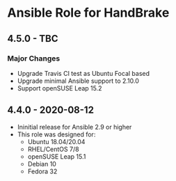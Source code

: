 # Ansible Role for HandBrake

## 4.5.0 - TBC

### Major Changes

  - Upgrade Travis CI test as Ubuntu Focal based
  - Upgrade minimal Ansible support to 2.10.0
  - Support openSUSE Leap 15.2

## 4.4.0 - 2020-08-12

  - Ininitial release for Ansible 2.9 or higher
  - This role was designed for:
      - Ubuntu 18.04/20.04
      - RHEL/CentOS 7/8
      - openSUSE Leap 15.1
      - Debian 10
      - Fedora 32
